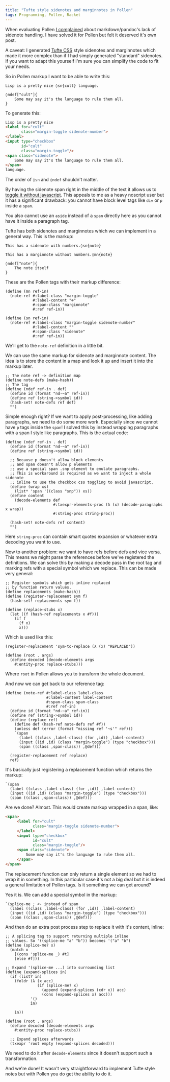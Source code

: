 ```yaml
---
title: "Tufte style sidenotes and marginnotes in Pollen"
tags: Programming, Pollen, Racket
---
```


When evaluating Pollen [I complained][prev-post] about markdown/pandoc's lack of sidenote handling. I have solved it for Pollen but felt it deserved it's own post.

A caveat: I generated [Tufte CSS][] style sidenotes and marginnotes which made it more complex than if I had simply generated "standard" sidenotes. If you want to adapt this yourself I'm sure you can simplify the code to fit your needs.

So in Pollen markup I want to be able to write this:

```pollen
Lisp is a pretty nice ◊sn{cult} language.

◊ndef["cult"]{
    Some may say it's the language to rule them all.
}
```

To generate this:

```html
Lisp is a pretty nice
<label for="cult"
       class="margin-toggle sidenote-number">
</label>
<input type="checkbox"
       id="cult"
       class="margin-toggle"/>
<span class="sidenote">
    Some may say it's the language to rule them all.
</span>
language.
```

The order of `◊sn` and `◊ndef` shouldn't matter.

By having the sidenote span right in the middle of the text it allows us to [toggle it without javascript][toggle-noscript]. This appeals to me as a heavy noscript user but it has a significant drawback: you cannot have block level tags like `div` or `p` inside a `span`.

You also cannot use an `aside` instead of a `span` directly here as you cannot have it inside a paragraph tag.

Tufte has both sidenotes and marginnotes which we can implement in a general way. This is the markup:

```pollen
This has a sidenote with numbers.◊sn{note}

This has a marginnote without numbers.◊mn{note}

◊ndef["note"]{
    The note itself
}
```

These are the Pollen tags with their markup difference:

```racket
(define (mn ref-in)
  (note-ref #:label-class "margin-toggle"
            #:label-content "⊕"
            #:span-class "marginnote"
            #:ref ref-in))

(define (sn ref-in)
  (note-ref #:label-class "margin-toggle sidenote-number"
            #:label-content ""
            #:span-class "sidenote"
            #:ref ref-in))
```

We'll get to the `note-ref` definition in a little bit.

We can use the same markup for sidenote and marginnote content. The idea is to store the content in a map and look it up and insert it into the markup later.


```racket
;; The note ref -> definition map
(define note-defs (make-hash))
;; The tag
(define (ndef ref-in . def)
  (define id (format "nd-~a" ref-in))
  (define ref (string->symbol id))
  (hash-set! note-defs ref def)
  "")
```

Simple enough right? If we want to apply post-processing, like adding paragraphs, we need to do some more work. Especially since we cannot have `p` tags inside the `span`! I solved this by instead wrapping paragraphs with a span I style like paragraphs. This is the actual code:

```racket
(define (ndef ref-in . def)
  (define id (format "nd-~a" ref-in))
  (define ref (string->symbol id))

  ;; Because p doesn't allow block elements
  ;; and span doesn't allow p elements
  ;; use a special span .snp element to emulate paragraphs.
  ;; This is workaround is required as we want to inject a whole sidenote
  ;; inline to use the checkbox css toggling to avoid javascript.
  (define (wrap xs)
    (list* 'span '((class "snp")) xs))
  (define content
    (decode-elements def
                     #:txexpr-elements-proc (λ (x) (decode-paragraphs x wrap))
                     #:string-proc string-proc))

  (hash-set! note-defs ref content)
  "")
```

Here `string-proc` can contain smart quotes expansion or whatever extra decoding you want to use.

Now to another problem: we want to have refs before defs and vice versa. This means we might parse the references before we've registered the definitions. We can solve this by making a decode pass in the root tag and marking refs with a special symbol which we replace. This can be made very general:

```racket
;; Register symbols which gets inline replaced
;; by function return values.
(define replacements (make-hash))
(define (register-replacement sym f)
  (hash-set! replacements sym f))

(define (replace-stubs x)
  (let ((f (hash-ref replacements x #f)))
    (if f
      (f x)
      x)))
```

Which is used like this:

```racket
(register-replacement 'sym-to-replace (λ (x) "REPLACED"))

(define (root . args)
  (define decoded (decode-elements args
    #:entity-proc replace-stubs)))
```

Where `root` in Pollen allows you to transform the whole document.

And now we can get back to our reference tag:

```racket
(define (note-ref #:label-class label-class
                  #:label-content label-content
                  #:span-class span-class
                  #:ref ref-in)
  (define id (format "nd-~a" ref-in))
  (define ref (string->symbol id))
  (define (replace ref)
    (define def (hash-ref note-defs ref #f))
    (unless def (error (format "missing ref '~s'" ref)))
    `(span
      (label ((class ,label-class) (for ,id)) ,label-content)
      (input ((id ,id) (class "margin-toggle") (type "checkbox")))
      (span ((class ,span-class)) ,@def)))

  (register-replacement ref replace)
  ref)
```

It's basically just registering a replacement function which returns the markup:

```racket
`(span
  (label ((class ,label-class) (for ,id)) ,label-content)
  (input ((id ,id) (class "margin-toggle") (type "checkbox")))
  (span ((class ,span-class)) ,@def)))
```

Are we done? Almost. This would create markup wrapped in a span, like:

```html
<span>
     <label for="cult"
            class="margin-toggle sidenote-number">
     </label>
     <input type="checkbox"
            id="cult"
            class="margin-toggle"/>
     <span class="sidenote">
         Some may say it's the language to rule them all.
     </span>
</span>
```

The replacement function can only return a single element so we had to wrap it in something. In this particular case it's not a big deal but it is indeed a general limitation of Pollen tags. Is it something we can get around?

Yes it is. We can add a special symbol in the markup:

```racket
`(splice-me ; <- instead of span
  (label ((class ,label-class) (for ,id)) ,label-content)
  (input ((id ,id) (class "margin-toggle") (type "checkbox")))
  (span ((class ,span-class)) ,@def)))
```

And then do an extra post process step to replace it with it's content, inline:

```racket
;; A splicing tag to support returning multiple inline
;; values. So '((splice-me "a" "b")) becomes '("a" "b")
(define (splice-me? x)
  (match x
    [(cons 'splice-me _) #t]
    [else #f]))

;; Expand '(splice-me ...) into surrounding list
(define (expand-splices in)
  (if (list? in)
    (foldr (λ (x acc)
              (if (splice-me? x)
                (append (expand-splices (cdr x)) acc)
                (cons (expand-splices x) acc)))
           '()
           in)

    in))

(define (root . args)
  (define decoded (decode-elements args
    #:entity-proc replace-stubs))

  ;; Expand splices afterwards
  (txexpr 'root empty (expand-splices decoded)))
```

We need to do it after `decode-elements` since it doesn't support such a transformation.

And we're done! It wasn't very straightforward to implement Tufte style notes but with Pollen you do get the ability to do it.



[prev-post]: /blog/2019/03/03/first_impressions_of_pollen/ "First impressions of Pollen"
[Tufte CSS]: https://edwardtufte.github.io/tufte-css/ "Tufte CSS"
[toggle-noscript]: https://stackoverflow.com/questions/11023816/toggle-divs-without-using-javascript "Toggle divs without using javascript"

